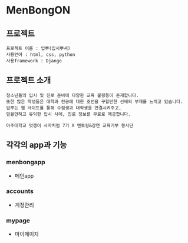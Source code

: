 # MenBongON

## 프로젝트
    프로젝트 이름 : 입뿌(입시뿌셔) 
    사용언어 : html, css, python
    사용framework : Django

## 프로젝트 소개
    청소년들의 입시 및 진로 준비에 다양한 교육 불평등이 존재합니다.
    또한 많은 학생들은 대학과 전공에 대한 조언을 구할만한 선배의 부재를 느끼고 있습니다.
    입뿌는 웹 사이트를 통해 수험생과 대학생을 연결시켜주고,
    믿을만하고 유익한 입시 사례, 진로 정보를 무료로 제공합니다.
    
    아주대학교 멋쟁이 사자처럼 7기 X 멘토링&강연 교육기부 봉사단

## 각각의 app과 기능
### menbongapp
- 메인app


### accounts
- 계정관리


### mypage
- 마이페이지
